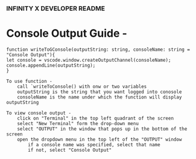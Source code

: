### INFINITY X DEVELOPER README ###

# Console Output Guide - 

    function writeToGConsole(outputString: string, consoleName: string = "Console Output"){
    let console = vscode.window.createOutputChannel(consoleName);
    console.appendLine(outputString);
    }

    To use function -
        call `writeToConsole() with onw or two variables
        outputString is the string that you want logged into conosole
        consoleName is the name under which the function will display outputString

    To view console output - 
        click on "Terminal" in the top left quadrant of the screen
        select "New Terminal" form the drop-down menu
        select "OUTPUT" in the window that pops up in the bottom of the screen
        open the dropdown menu in the top left of the "OUTPUT" window
            if a console name was specified, select that name
            if not, select "Console Output"